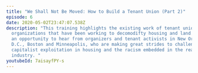 ```yaml
---
title: "We Shall Not Be Moved: How to Build a Tenant Union (Part 2)"
episode: 6
date: 2020-05-02T23:47:07.538Z
description: "This training highlights the existing work of tenant unions and
  organizations that have been working to decomodifty housing and land. This is
  an opportunity to hear from organizers and tenant activists in New Orleans,
  D.C., Boston and Minneapolis, who are making great strides to challenge
  capitalist exploitation in housing and the racism embedded in the real estate
  industry. "
youtubeId: 7aisayfPY-s
---
```

